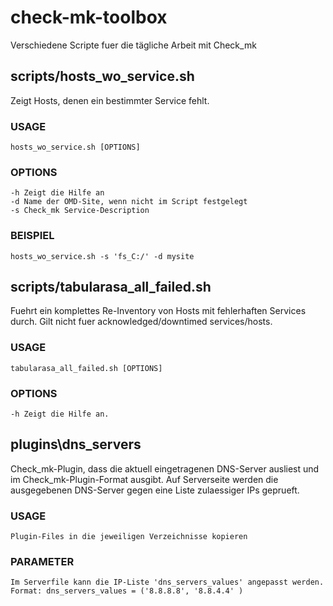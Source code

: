 # check-mk-toolbox
Verschiedene Scripte fuer die tägliche Arbeit mit Check_mk


## scripts/hosts_wo_service.sh

Zeigt Hosts, denen ein bestimmter Service fehlt.

### USAGE
    hosts_wo_service.sh [OPTIONS]

### OPTIONS
    -h Zeigt die Hilfe an
    -d Name der OMD-Site, wenn nicht im Script festgelegt
    -s Check_mk Service-Description

### BEISPIEL
    hosts_wo_service.sh -s 'fs_C:/' -d mysite


## scripts/tabularasa_all_failed.sh

Fuehrt ein komplettes Re-Inventory von Hosts mit fehlerhaften Services durch.
Gilt nicht fuer acknowledged/downtimed services/hosts.

### USAGE
    tabularasa_all_failed.sh [OPTIONS]

### OPTIONS
    -h Zeigt die Hilfe an.

## plugins\dns_servers

Check_mk-Plugin, dass die aktuell eingetragenen DNS-Server ausliest und im Check_mk-Plugin-Format ausgibt.
Auf Serverseite werden die ausgegebenen DNS-Server gegen eine Liste zulaessiger IPs geprueft.

### USAGE
    Plugin-Files in die jeweiligen Verzeichnisse kopieren

### PARAMETER
    Im Serverfile kann die IP-Liste 'dns_servers_values' angepasst werden.
	Format: dns_servers_values = ('8.8.8.8', '8.8.4.4' )